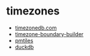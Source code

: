 # timezones

- [timezonedb.com](https://timezonedb.com/download)
- [timezone-boundary-builder](https://github.com/evansiroky/timezone-boundary-builder)
- [pmtiles](https://github.com/protomaps/PMTiles)
- [duckdb](https://duckdb.org/)
